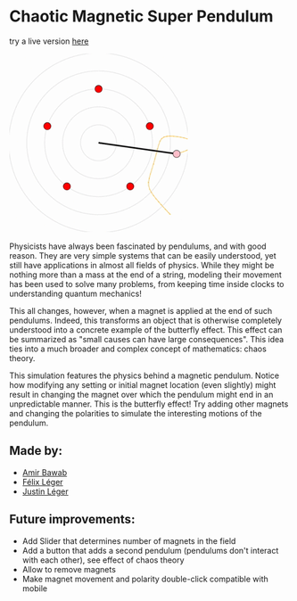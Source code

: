 # Chaotic Magnetic Super Pendulum
try a live version [here](http://is.gd/McPhysics)

<img src="animation.gif" alt="pendulum" style="width: 320px;"/>

Physicists have always been fascinated by pendulums, and with good reason. They are very simple systems that can be easily understood, yet still have applications in almost all fields of physics. While they might be nothing more than a mass at the end of a string, modeling their movement has been used to solve many problems, from keeping time inside clocks to understanding quantum mechanics!

This all changes, however, when a magnet is applied at the end of such pendulums. Indeed, this transforms an object that is otherwise completely understood into a concrete example of the butterfly effect. This effect can be summarized as "small causes can have large consequences". This idea ties into a much broader and complex concept of mathematics: chaos theory.

This simulation features the physics behind a magnetic pendulum. Notice how modifying any setting or initial magnet location (even slightly) might result in changing the magnet over which the pendulum might end in an unpredictable manner. This is the butterfly effect! Try adding other magnets and changing the polarities to simulate the interesting motions of the pendulum.

## Made by:
* [Amir Bawab](https://ca.linkedin.com/in/amirbawab)
* [Félix Léger](https://ca.linkedin.com/in/felleg)
* [Justin Léger](https://ca.linkedin.com/in/legerjustin)

## Future improvements:
* Add Slider that determines number of magnets in the field
* Add a button that adds a second pendulum (pendulums don't interact with each other), see effect of chaos theory
* Allow to remove magnets
* Make magnet movement and polarity double-click compatible with mobile

